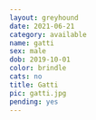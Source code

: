 ```yaml
---
layout: greyhound
date: 2021-06-21
category: available
name: gatti
sex: male
dob: 2019-10-01
color: brindle
cats: no
title: Gatti
pic: gatti.jpg
pending: yes
---
```


